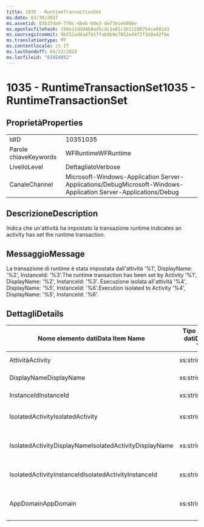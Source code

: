 ```yaml
---
title: 1035 - RuntimeTransactionSet
ms.date: 03/30/2017
ms.assetid: 03b37de9-778c-4beb-b0e3-de73ece6088e
ms.openlocfilehash: 198e11dd94b0ad5cdc1e01c3611280754ca081d3
ms.sourcegitcommit: 9b552addadfb57fab0b9e7852ed4f1f1b8a42f8e
ms.translationtype: MT
ms.contentlocale: it-IT
ms.lasthandoff: 04/23/2019
ms.locfileid: "61924852"
---
```

# <a name="1035---runtimetransactionset"></a><span data-ttu-id="bf051-102">1035 - RuntimeTransactionSet</span><span class="sxs-lookup"><span data-stu-id="bf051-102">1035 - RuntimeTransactionSet</span></span>
## <a name="properties"></a><span data-ttu-id="bf051-103">Proprietà</span><span class="sxs-lookup"><span data-stu-id="bf051-103">Properties</span></span>  
  
|||  
|-|-|  
|<span data-ttu-id="bf051-104">Id</span><span class="sxs-lookup"><span data-stu-id="bf051-104">ID</span></span>|<span data-ttu-id="bf051-105">1035</span><span class="sxs-lookup"><span data-stu-id="bf051-105">1035</span></span>|  
|<span data-ttu-id="bf051-106">Parole chiave</span><span class="sxs-lookup"><span data-stu-id="bf051-106">Keywords</span></span>|<span data-ttu-id="bf051-107">WFRuntime</span><span class="sxs-lookup"><span data-stu-id="bf051-107">WFRuntime</span></span>|  
|<span data-ttu-id="bf051-108">Livello</span><span class="sxs-lookup"><span data-stu-id="bf051-108">Level</span></span>|<span data-ttu-id="bf051-109">Dettagliato</span><span class="sxs-lookup"><span data-stu-id="bf051-109">Verbose</span></span>|  
|<span data-ttu-id="bf051-110">Canale</span><span class="sxs-lookup"><span data-stu-id="bf051-110">Channel</span></span>|<span data-ttu-id="bf051-111">Microsoft-Windows-Application Server-Applications/Debug</span><span class="sxs-lookup"><span data-stu-id="bf051-111">Microsoft-Windows-Application Server-Applications/Debug</span></span>|  
  
## <a name="description"></a><span data-ttu-id="bf051-112">Descrizione</span><span class="sxs-lookup"><span data-stu-id="bf051-112">Description</span></span>  
 <span data-ttu-id="bf051-113">Indica che un'attività ha impostato la transazione runtime.</span><span class="sxs-lookup"><span data-stu-id="bf051-113">Indicates an activity has set the runtime transaction.</span></span>  
  
## <a name="message"></a><span data-ttu-id="bf051-114">Messaggio</span><span class="sxs-lookup"><span data-stu-id="bf051-114">Message</span></span>  
 <span data-ttu-id="bf051-115">La transazione di runtime è stata impostata dall'attività '%1', DisplayName: '%2', InstanceId: '%3'.</span><span class="sxs-lookup"><span data-stu-id="bf051-115">The runtime transaction has been set by Activity '%1', DisplayName: '%2', InstanceId: '%3'.</span></span>  <span data-ttu-id="bf051-116">Esecuzione isolata all'attività '%4', DisplayName: '%5', InstanceId: '%6'.</span><span class="sxs-lookup"><span data-stu-id="bf051-116">Execution isolated to Activity '%4', DisplayName: '%5', InstanceId: '%6'.</span></span>  
  
## <a name="details"></a><span data-ttu-id="bf051-117">Dettagli</span><span class="sxs-lookup"><span data-stu-id="bf051-117">Details</span></span>  
  
|<span data-ttu-id="bf051-118">Nome elemento dati</span><span class="sxs-lookup"><span data-stu-id="bf051-118">Data Item Name</span></span>|<span data-ttu-id="bf051-119">Tipo elemento dati</span><span class="sxs-lookup"><span data-stu-id="bf051-119">Data Item Type</span></span>|<span data-ttu-id="bf051-120">Descrizione</span><span class="sxs-lookup"><span data-stu-id="bf051-120">Description</span></span>|  
|--------------------|--------------------|-----------------|  
|<span data-ttu-id="bf051-121">Attività</span><span class="sxs-lookup"><span data-stu-id="bf051-121">Activity</span></span>|<span data-ttu-id="bf051-122">xs:string</span><span class="sxs-lookup"><span data-stu-id="bf051-122">xs:string</span></span>|<span data-ttu-id="bf051-123">Il nome del tipo di attività.</span><span class="sxs-lookup"><span data-stu-id="bf051-123">The type name of the activity.</span></span>|  
|<span data-ttu-id="bf051-124">DisplayName</span><span class="sxs-lookup"><span data-stu-id="bf051-124">DisplayName</span></span>|<span data-ttu-id="bf051-125">xs:string</span><span class="sxs-lookup"><span data-stu-id="bf051-125">xs:string</span></span>|<span data-ttu-id="bf051-126">Nome visualizzato dell'attività.</span><span class="sxs-lookup"><span data-stu-id="bf051-126">The display name of the activity.</span></span>|  
|<span data-ttu-id="bf051-127">InstanceId</span><span class="sxs-lookup"><span data-stu-id="bf051-127">InstanceId</span></span>|<span data-ttu-id="bf051-128">xs:string</span><span class="sxs-lookup"><span data-stu-id="bf051-128">xs:string</span></span>|<span data-ttu-id="bf051-129">L'ID dell'istanza dell'attività.</span><span class="sxs-lookup"><span data-stu-id="bf051-129">The instance id of the activity.</span></span>|  
|<span data-ttu-id="bf051-130">IsolatedActivity</span><span class="sxs-lookup"><span data-stu-id="bf051-130">IsolatedActivity</span></span>|<span data-ttu-id="bf051-131">xs:string</span><span class="sxs-lookup"><span data-stu-id="bf051-131">xs:string</span></span>|<span data-ttu-id="bf051-132">Il nome del tipo di attività che la transazione su cui è isolata.</span><span class="sxs-lookup"><span data-stu-id="bf051-132">The type name of the activity that the transaction is isolated to.</span></span>|  
|<span data-ttu-id="bf051-133">IsolatedActivityDisplayName</span><span class="sxs-lookup"><span data-stu-id="bf051-133">IsolatedActivityDisplayName</span></span>|<span data-ttu-id="bf051-134">xs:string</span><span class="sxs-lookup"><span data-stu-id="bf051-134">xs:string</span></span>|<span data-ttu-id="bf051-135">Il nome visualizzato dell'attività che la transazione su cui è isolata.</span><span class="sxs-lookup"><span data-stu-id="bf051-135">The display name of the activity that the transaction is isolated to.</span></span>|  
|<span data-ttu-id="bf051-136">IsolatedActivityInstanceId</span><span class="sxs-lookup"><span data-stu-id="bf051-136">IsolatedActivityInstanceId</span></span>|<span data-ttu-id="bf051-137">xs:string</span><span class="sxs-lookup"><span data-stu-id="bf051-137">xs:string</span></span>|<span data-ttu-id="bf051-138">L'ID istanza dell'attività che la transazione su cui è isolata.</span><span class="sxs-lookup"><span data-stu-id="bf051-138">The instance id of the activity that the transaction is isolated to.</span></span>|  
|<span data-ttu-id="bf051-139">AppDomain</span><span class="sxs-lookup"><span data-stu-id="bf051-139">AppDomain</span></span>|<span data-ttu-id="bf051-140">xs:string</span><span class="sxs-lookup"><span data-stu-id="bf051-140">xs:string</span></span>|<span data-ttu-id="bf051-141">Stringa restituita da AppDomain.CurrentDomain.FriendlyName.</span><span class="sxs-lookup"><span data-stu-id="bf051-141">The string returned by AppDomain.CurrentDomain.FriendlyName.</span></span>|
